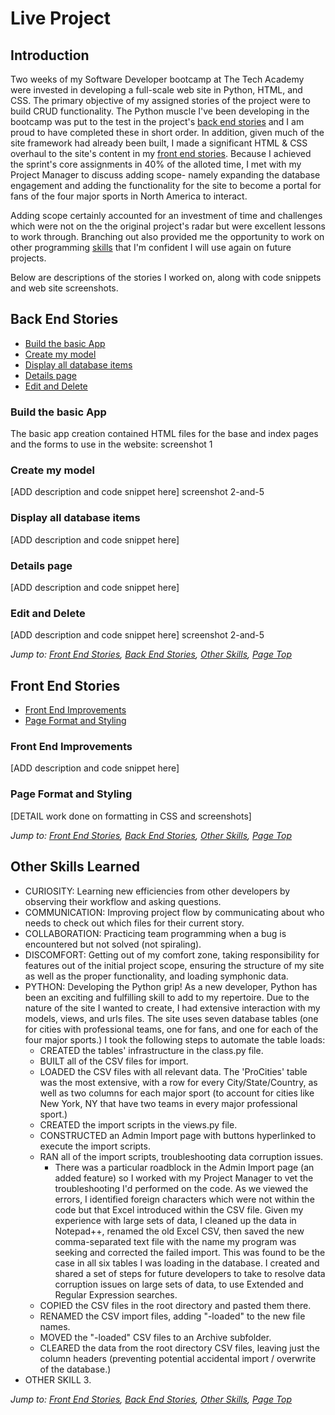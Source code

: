 # Live Project
## Introduction
Two weeks of my Software Developer bootcamp at The Tech Academy were invested in developing a full-scale web site in Python, HTML, and CSS. The primary objective of my assigned stories of the project were to build CRUD functionality. 
The Python muscle I've been developing in the bootcamp was put to the test in the project's [back end stories](#back-end-stories) and I am proud to have completed these in short order. In addition, given much of the site framework had already been built, I made a significant HTML & CSS overhaul to the site's content in my [front end stories](#front-end-stories). Because I achieved the sprint's core assignments in 40% of the alloted time, I met with my Project Manager to discuss adding scope- namely expanding the database engagement and adding the functionality for the site to become a portal for fans of the four major sports in North America to interact.

Adding scope certainly accounted for an investment of time and challenges which were not on the the original project's radar but were excellent lessons to work through. Branching out also provided me the opportunity to work on other programming [skills](#other-skills-learned) that I'm confident I will use again on future projects.

Below are descriptions of the stories I worked on, along with code snippets and web site screenshots.

## Back End Stories
* [Build the basic App](#build-the-basic-app)
* [Create my model](#create-my-model)
* [Display all database items](#display-all-database-items)
* [Details page](#details-page)
* [Edit and Delete](#edit-and-delete)

### Build the basic App
The basic app creation contained HTML files for the base and index pages and the forms to use in the website:
    screenshot 1

### Create my model
[ADD description and code snippet here]
    screenshot 2-and-5

### Display all database items
[ADD description and code snippet here]

### Details page
[ADD description and code snippet here]

### Edit and Delete
[ADD description and code snippet here]
    screenshot 2-and-5


*Jump to: [Front End Stories](#front-end-stories), [Back End Stories](#back-end-stories), [Other Skills](#other-skills-learned), [Page Top](#live-project)*
## Front End Stories
* [Front End Improvements](#front-end-improvements)
* [Page Format and Styling](#page-format-and-styling)

### Front End Improvements
[ADD description and code snippet here]
### Page Format and Styling
[DETAIL work done on formatting in CSS and screenshots]


*Jump to: [Front End Stories](#front-end-stories), [Back End Stories](#back-end-stories), [Other Skills](#other-skills-learned), [Page Top](#live-project)*
## Other Skills Learned
* CURIOSITY: Learning new efficiencies from other developers by observing their workflow and asking questions.
* COMMUNICATION: Improving project flow by communicating about who needs to check out which files for their current story.
* COLLABORATION: Practicing team programming when a bug is encountered but not solved (not spiraling).
* DISCOMFORT: Getting out of my comfort zone, taking responsibility for features out of the initial project scope, ensuring the structure of my site as well as the proper functionality, and loading symphonic data.
* PYTHON: Developing the Python grip! As a new developer, Python has been an exciting and fulfilling skill to add to my repertoire. Due to the nature of the site I wanted to create, I had extensive interaction with my models, views, and urls files. The site uses seven database tables (one for cities with professional teams, one for fans, and one for each of the four major sports.) I took the following steps to automate the table loads:
    * CREATED the tables' infrastructure in the class.py file.
    * BUILT all of the CSV files for import.
    * LOADED the CSV files with all relevant data. The 'ProCities' table was the most extensive, with a row for every City/State/Country, as well as two columns for each major sport (to account for cities like New York, NY that have two teams in every major professional sport.)
    * CREATED the import scripts in the views.py file.
    * CONSTRUCTED an Admin Import page with buttons hyperlinked to execute the import scripts.
    * RAN all of the import scripts, troubleshooting data corruption issues.
        * There was a particular roadblock in the Admin Import page (an added feature) so I worked with my Project Manager to vet the troubleshooting I'd performed on the code. As we viewed the errors, I identified foreign characters which were not within the code but that Excel introduced within the CSV file. Given my experience with large sets of data, I cleaned up the data in Notepad++, renamed the old Excel CSV, then saved the new comma-separated text file with the name my program was seeking and corrected the failed import. This was found to be the case in all six tables I was loading in the database. I created and shared a set of steps for future developers to take to resolve data corruption issues on large sets of data, to use Extended and Regular Expression searches.
    * COPIED the CSV files in the root directory and pasted them there.
    * RENAMED the CSV import files, adding "-loaded" to the new file names.
    * MOVED the "-loaded" CSV files to an Archive subfolder.
    * CLEARED the data from the root directory CSV files, leaving just the column headers (preventing potential accidental import / overwrite of the database.)
* OTHER SKILL 3.
  
*Jump to: [Front End Stories](#front-end-stories), [Back End Stories](#back-end-stories), [Other Skills](#other-skills-learned), [Page Top](#live-project)*